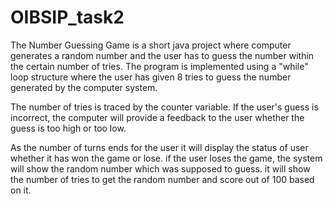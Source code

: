 # OIBSIP_task2
The Number Guessing Game is a short java project where computer generates a random number and the user has to guess the number within the certain number of tries.
The program is implemented using a "while" loop structure where the user has given 8 tries to guess the number generated by the computer system.

The number of tries is traced by the counter variable. If the user's guess is incorrect, the computer will provide a feedback to the user whether the guess 
is too high or too low.

As the number of turns ends for the user it will display the status of user whether it has won the game or lose.
if the user loses the game, the system will show the random number which was supposed to guess.
it will show the number of tries to get the random number and score out of 100 based on it. 
